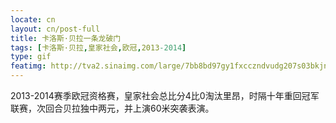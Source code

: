 ```yaml
---
locate: cn
layout: cn/post-full
title: 卡洛斯·贝拉一条龙破门
tags: [卡洛斯·贝拉,皇家社会,欧冠,2013-2014]
type: gif
featimg: http://tva2.sinaimg.com/large/7bb8bd97gy1fxcczndvudg207s03bkjn.gif
---
```


2013-2014赛季欧冠资格赛，皇家社会总比分4比0淘汰里昂，时隔十年重回冠军联赛，次回合贝拉独中两元，并上演60米突袭表演。